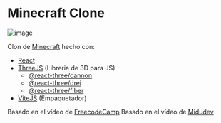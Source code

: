 # Minecraft Clone

![image](https://github.com/user-attachments/assets/7c44c2c9-c4d5-42bb-95a8-d6c86b82c636)

Clon de [Minecraft](https://minecraft.net/) hecho con:
- [React](https://reactjs.org/) 
- [ThreeJS](https://threejs.org/) (Libreria de 3D para JS)
    - [@react-three/cannon](https://cannon.pmnd.rs/) 
    - [@react-three/drei](https://drei.pmnd.rs/)
    - [@react-three/fiber](https://docs.pmnd.rs/react-three-fiber/)
- [ViteJS](https://vitejs.dev) (Empaquetador)

Basado en el vídeo de [FreecodeCamp](https://youtube.com/watch?v=qpOZup_3P_A&t=0s)
Basado en el vídeo de [Midudev](https://youtube.com/watch?v=qpOZup_3P_A&t=0s)
